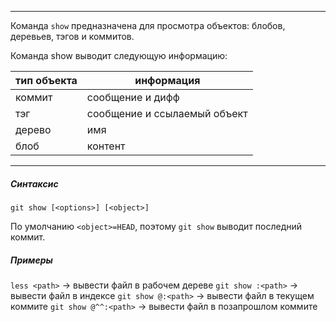 ___
Команда `show` предназначена для просмотра объектов: блобов, деревьев, тэгов и коммитов.

Команда show выводит следующую информацию:

тип объекта | информация
-|-
коммит | сообщение и дифф
тэг | сообщение и ссылаемый объект
дерево | имя 
блоб  | контент

___
##### Синтаксис

`git show [<options>] [<object>]`

По умолчанию `<object>=HEAD`, поэтому `git show` выводит последний коммит.

##### Примеры

`less <path>` -> вывести файл в рабочем дереве
`git show :<path>` -> вывести файл в индексе
`git show @:<path>` -> вывести файл в текущем коммите
`git show @^^:<path>` -> вывести файл в позапрошлом коммите
